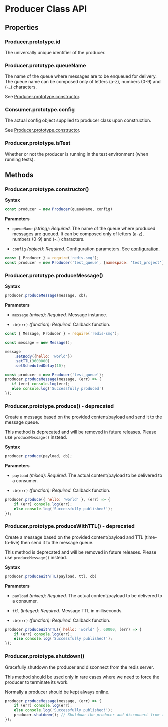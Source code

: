 # Producer Class API

## Properties

### Producer.prototype.id

The universally unique identifier of the producer.

### Producer.prototype.queueName

The name of the queue where messages are to be enqueued for delivery. The queue name can be composed only of letters (a-z), numbers (0-9) 
and (-_) characters.

See [Producer.prototype.constructor](#producerprototypeconstructor).

### Consumer.prototype.config

The actual config object supplied to producer class upon construction.

See [Producer.prototype.constructor](#producerprototypeconstructor).

### Producer.prototype.isTest

Whether or not the producer is running in the test environment (when running tests).

## Methods

### Producer.prototype.constructor()

**Syntax**

```javascript
const producer = new Producer(queueName, config)
```

**Parameters**
  
- `queueName` *(string): Required.* The name of the queue where produced messages are queued. It can be composed 
  only of letters (a-z), numbers (0-9) and (-_) characters.

- `config` *(object): Required.* Configuration parameters. See [configuration](https://github.com/weyoss/redis-smq#configuration).

```javascript
const { Producer } = require('redis-smq');
const producer = new Producer('test_queue', {namespace: 'test_project'});
```

### Producer.prototype.produceMessage()

**Syntax**

```javascript
producer.produceMessage(message, cb);
```

**Parameters**

- `message` *(mixed): Required.* Message instance.    

- `cb(err)` *(function): Required.* Callback function.


```javascript
const { Message, Producer } = require('redis-smq');

const message = new Message();

message
    .setBody({hello: 'world'})
    .setTTL(3600000)
    .setScheduledDelay(10);

const producer = new Producer('test_queue');
producer.produceMessage(message, (err) => {
   if (err) console.log(err);
   else console.log('Successfully produced')
});
```

### Producer.prototype.produce() - deprecated

Create a message based on the provided content/payload and send it to the message queue.

This method is deprecated and will be removed in future releases. Please use `produceMessage()` 
instead.

**Syntax**

```javascript
producer.produce(payload, cb);
```

**Parameters**
    
- `payload` *(mixed): Required.* The actual content/payload to be delivered to a consumer.    

- `cb(err)` *(function): Required.* Callback function.
 
```javascript
producer.produce({ hello: 'world' }, (err) => {
    if (err) console.log(err);
    else console.log('Successfully published!');
});
```

### Producer.prototype.produceWithTTL() - deprecated

Create a message based on the provided content/payload and TTL (time-to-live) then send it to the message queue.

This method is deprecated and will be removed in future releases. Please use `produceMessage()` 
instead.

**Syntax**

```javascript
producer.produceWithTTL(payload, ttl, cb)
```

**Parameters**
    
- `payload` *(mixed): Required.* The actual content/payload to be delivered to a consumer.    

- `ttl` *(Integer): Required.* Message TTL in milliseconds. 

- `cb(err)` *(function): Required.* Callback function.
    
```javascript
producer.produceWithTTL({ hello: 'world' }, 60000, (err) => {
    if (err) console.log(err);
    else console.log('Successfully published!');
});
```

### Producer.prototype.shutdown()

Gracefully shutdown the producer and disconnect from the redis server.

This method should be used only in rare cases where we need to force the producer to terminate its work.

Normally a producer should be kept always online.

```javascript
producer.produceMessage(message, (err) => {
    if (err) console.log(err);
    else console.log('Successfully published!');
    producer.shutdown(); // Shutdown the producer and disconnect from the Redis server.   
});
```
